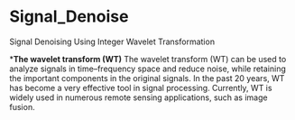 # Signal_Denoise
Signal Denoising Using Integer Wavelet Transformation



***The wavelet transform (WT)**
The wavelet transform (WT) can be used to analyze signals in time–frequency space and reduce noise, while retaining the important components in the original signals. In the past 20 years, WT has become a very effective tool in signal processing. Currently, WT is widely used in numerous remote sensing applications, such as image fusion.
